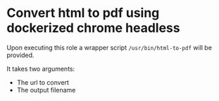 Convert html to pdf using dockerized chrome headless
====================================================

Upon executing this role a wrapper script `/usr/bin/html-to-pdf` will be provided.

It takes two arguments:
 * The url to convert
 * The output filename